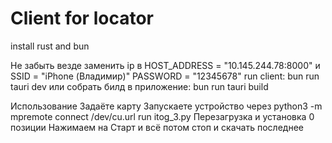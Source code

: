 # Client for locator
install rust and bun

Не забыть везде заменить ip в 
HOST_ADDRESS = "10.145.244.78:8000"
и
SSID = "iPhone (Владимир)"
PASSWORD = "12345678"
run client: bun run tauri dev
или собрать билд в приложение: bun run tauri build

Использование
Задаёте карту
Запускаете устройство через 
python3 -m mpremote connect /dev/cu.url run itog_3.py
Перезагрузка и установка 0 позиции
Нажимаем на Старт и всё
потом стоп и скачать последнее